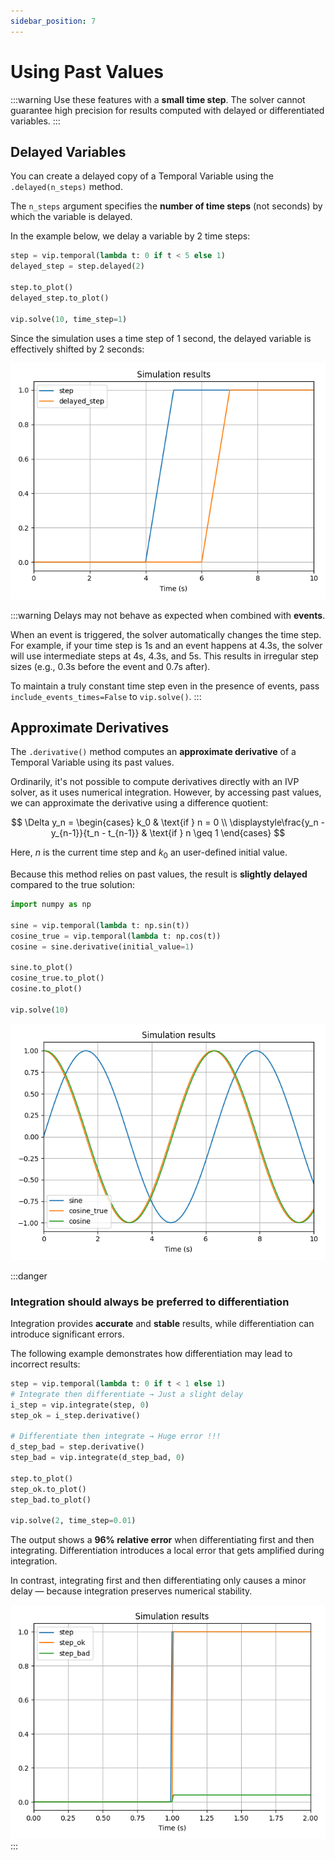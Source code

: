 ```yaml
---
sidebar_position: 7
---
```


# Using Past Values

:::warning
Use these features with a **small time step**. The solver cannot guarantee high precision for results computed with delayed or differentiated variables.
:::

## Delayed Variables

You can create a delayed copy of a Temporal Variable using the `.delayed(n_steps)` method.

The `n_steps` argument specifies the **number of time steps** (not seconds) by which the variable is delayed.

In the example below, we delay a variable by 2 time steps:

```python
step = vip.temporal(lambda t: 0 if t < 5 else 1)
delayed_step = step.delayed(2)

step.to_plot()
delayed_step.to_plot()

vip.solve(10, time_step=1)
```

Since the simulation uses a time step of 1 second, the delayed variable is effectively shifted by 2 seconds:

![Delayed step](../images/delayed_step.png)

:::warning
Delays may not behave as expected when combined with **events**.

When an event is triggered, the solver automatically changes the time step. For example, if your time step is 1s and an event happens at 4.3s, the solver will use intermediate steps at 4s, 4.3s, and 5s. This results in irregular step sizes (e.g., 0.3s before the event and 0.7s after).

To maintain a truly constant time step even in the presence of events, pass `include_events_times=False` to `vip.solve()`.
:::

## Approximate Derivatives

The `.derivative()` method computes an **approximate derivative** of a Temporal Variable using its past values.

Ordinarily, it's not possible to compute derivatives directly with an IVP solver, as it uses numerical integration. However, by accessing past values, we can approximate the derivative using a difference quotient:

$$
\Delta y_n =
\begin{cases}
k_0 & \text{if } n = 0 \\
\displaystyle\frac{y_n - y_{n-1}}{t_n - t_{n-1}} & \text{if } n \geq 1
\end{cases}
$$

Here, $n$ is the current time step and $k_0$ an user-defined initial value.

Because this method relies on past values, the result is **slightly delayed** compared to the true solution:

```python
import numpy as np

sine = vip.temporal(lambda t: np.sin(t))
cosine_true = vip.temporal(lambda t: np.cos(t))
cosine = sine.derivative(initial_value=1)

sine.to_plot()
cosine_true.to_plot()
cosine.to_plot()

vip.solve(10)
```

![Derivative of sine](../images/derivative_sine.png)

:::danger
### Integration should always be preferred to differentiation 

Integration provides **accurate** and **stable** results, while differentiation can introduce significant errors.

The following example demonstrates how differentiation may lead to incorrect results:

```python
step = vip.temporal(lambda t: 0 if t < 1 else 1)
# Integrate then differentiate → Just a slight delay
i_step = vip.integrate(step, 0)
step_ok = i_step.derivative()

# Differentiate then integrate → Huge error !!!
d_step_bad = step.derivative()
step_bad = vip.integrate(d_step_bad, 0)

step.to_plot()
step_ok.to_plot()
step_bad.to_plot()

vip.solve(2, time_step=0.01)
```

The output shows a **96% relative error** when differentiating first and then integrating. Differentiation introduces a local error that gets amplified during integration.

In contrast, integrating first and then differentiating only causes a minor delay — because integration preserves numerical stability.

![Differentiation error](../images/differentiation_error.png)
:::
